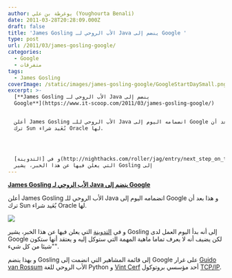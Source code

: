 ```yaml
---
author: يوغرطة بن علي (Youghourta Benali)
date: 2011-03-28T20:28:09.000Z
draft: false
title: 'James Gosling الأب الروحي لـ Java ينضم إلى Google '
type: post
url: /2011/03/james-gosling-google/
categories:
  - Google
  - متفرقات
tags:
  - James Gosling
coverImage: /static/images/james-gosling-google/GoogleStartDaySmall.png
excerpt: >-
  [**James Gosling الأب الروحي لـ Java ينضم إلى
  Google**](https://www.it-scoop.com/2011/03/james-gosling-google/)


  أعلن James Gosling الأب الروحي للـ Java انضمامه اليوم إلى Google و هذا بعد أن
  ترك Sun بُعَيد شراء Oracle لها.




  و في [التدوينة](http://nighthacks.com/roller/jag/entry/next_step_on_the_road)
  التي يعلن فيها عن هذا الخبر، يشير Gosling إلى
---
```

[**James Gosling الأب الروحي لـ Java ينضم إلى Google**](https://www.it-scoop.com/2011/03/james-gosling-google/)

أعلن James Gosling الأب الروحي للـ Java انضمامه اليوم إلى Google و هذا بعد أن ترك Sun بُعَيد شراء Oracle لها.

![](/static/images/james-gosling-google/GoogleStartDaySmall.png)

و في [التدوينة](http://nighthacks.com/roller/jag/entry/next_step_on_the_road) التي يعلن فيها عن هذا الخبر، يشير Gosling إلى أنه بدأ اليوم العمل لدى Google لكن يضيف أنه لا يعرف تماما ماهية المهمة التي ستوكل إليه و يعتقد أنها ستكون "شيئا من كل شيء".

و بهذا ينضم Gosling إلى قائمة المشاهير التي انضمت إلى Google على غرار [Guido van Rossum](http://en.wikipedia.org/wiki/Guido_van_Rossum) الأب الروحي للغة Python و [Vint Cerf](http://en.wikipedia.org/wiki/Vint_Cerf) أحد مؤسسي بروتوكول [TCP/IP](http://en.wikipedia.org/wiki/TCP_IP).

